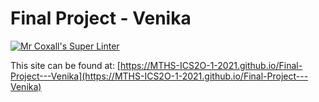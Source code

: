# Final Project - Venika

[![Mr Coxall's Super Linter](https://github.com/MTHS-ICS2O-1-2021/Final-Project---Venika/workflows/Mr%20Coxall's%20Super%20Linter/badge.svg)](https://github.com/MTHS-ICS2O-1-2021/Final-Project---Venika/actions)

This site can be found at: [https://MTHS-ICS2O-1-2021.github.io/Final-Project---Venika](https://MTHS-ICS2O-1-2021.github.io/Final-Project---Venika)
